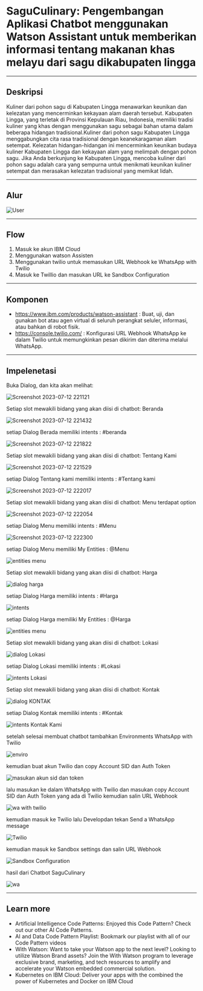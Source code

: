  # SaguCulinary: Pengembangan Aplikasi Chatbot menggunakan Watson Assistant untuk memberikan informasi tentang makanan khas melayu dari sagu dikabupaten lingga

------------------------------
Deskripsi
-----------------------------------------------
Kuliner dari pohon sagu di Kabupaten Lingga menawarkan keunikan dan kelezatan yang mencerminkan kekayaan alam daerah tersebut. Kabupaten Lingga, yang terletak di Provinsi Kepulauan Riau, Indonesia, memiliki tradisi kuliner yang khas dengan menggunakan sagu sebagai bahan utama dalam beberapa hidangan tradisional.Kuliner dari pohon sagu Kabupaten Lingga menggabungkan cita rasa tradisional dengan keanekaragaman alam setempat. Kelezatan hidangan-hidangan ini mencerminkan keunikan budaya kuliner Kabupaten Lingga dan kekayaan alam yang melimpah dengan pohon sagu. Jika Anda berkunjung ke Kabupaten Lingga, mencoba kuliner dari pohon sagu adalah cara yang sempurna untuk menikmati keunikan kuliner setempat dan merasakan kelezatan tradisional yang memikat lidah.

-----------------------------------------
Alur 
-----------------------------------------
![User](https://github.com/phrzl/Capstone-projeck-IL/assets/95897478/3f04e125-fa40-4d9a-94ad-59e1654ba438)

----------------------------------------
Flow
----------------------------------------
1. Masuk ke akun IBM Cloud
2. Menggunakan watson Assisten 
4. Menggunakan twilio untuk memasukan URL Webhook ke WhatsApp with Twilio
5. Masuk ke Twillio dan masukan URL ke Sandbox Configuration
----------------------------------------
Komponen 
----------------------------------------

- https://www.ibm.com/products/watson-assistant : Buat, uji, dan gunakan bot atau agen virtual di seluruh perangkat seluler, informasi, atau bahkan di robot fisik.
- https://console.twilio.com/ : Konfigurasi URL Webhook WhatsApp ke dalam Twilio untuk memungkinkan pesan dikirim dan diterima melalui WhatsApp.

----------------------------------------
Impelenetasi 
----------------------------------------
Buka Dialog, dan kita akan melihat:

![Screenshot 2023-07-12 221121](https://github.com/phrzl/Capstone-projeck-IL/assets/95897478/748ceda1-c9bc-4daa-86d8-74ae0785fda7)

Setiap slot mewakili bidang yang akan diisi di chatbot: Beranda 

![Screenshot 2023-07-12 221432](https://github.com/phrzl/Capstone-projeck-IL/assets/95897478/21f16834-3f5b-458a-9ebb-186eedb3b62c)

setiap Dialog Berada memiliki intents : #beranda

![Screenshot 2023-07-12 221822](https://github.com/phrzl/Capstone-projeck-IL/assets/95897478/eca5c282-3f5a-4432-ae1e-bd8b99444100)


Setiap slot mewakili bidang yang akan diisi di chatbot: Tentang Kami

![Screenshot 2023-07-12 221529](https://github.com/phrzl/Capstone-projeck-IL/assets/95897478/a4b7e93d-5a87-416d-a8e5-395773660df6)

setiap Dialog Tentang kami memiliki intents : #Tentang kami

![Screenshot 2023-07-12 222017](https://github.com/phrzl/Capstone-projeck-IL/assets/95897478/5b548ff7-3aa9-4296-a0ae-5ca164ec3b1a)

Setiap slot mewakili bidang yang akan diisi di chatbot: Menu terdapat option 

![Screenshot 2023-07-12 222054](https://github.com/phrzl/Capstone-projeck-IL/assets/95897478/a5081ddd-c03d-4274-9b24-915ef2af123a)

setiap Dialog Menu memiliki intents : #Menu

![Screenshot 2023-07-12 222300](https://github.com/phrzl/Capstone-projeck-IL/assets/95897478/738f7817-3b2c-4915-9d3c-77880cd1c3bb)

setiap Dialog Menu memiliki My Entities : @Menu

![entities menu](https://github.com/phrzl/Capstone-projeck-IL/assets/95897478/865a798b-d4f7-4979-9a85-9eb2b611fc8a)

Setiap slot mewakili bidang yang akan diisi di chatbot: Harga

![dialog harga](https://github.com/phrzl/Capstone-projeck-IL/assets/95897478/d98d784f-79cd-4681-9d9a-2b6a26afac3d)

setiap Dialog Harga memiliki intents : #Harga

![intents](https://github.com/phrzl/Capstone-projeck-IL/assets/95897478/4004d6e2-7341-4685-9e3b-07203ccc2006)

setiap Dialog Harga memiliki My Entities : @Harga

![entities menu](https://github.com/phrzl/Capstone-projeck-IL/assets/95897478/413a15a9-1e7b-40bc-a16d-4aaea94f8002)

Setiap slot mewakili bidang yang akan diisi di chatbot: Lokasi

![dialog Lokasi](https://github.com/phrzl/Capstone-projeck-IL/assets/95897478/5aafd366-5b11-4be3-b73a-d3a4b7661504)

setiap Dialog Lokasi memiliki intents : #Lokasi

![intents Lokasi](https://github.com/phrzl/Capstone-projeck-IL/assets/95897478/a975277d-6d9a-47e6-b72f-8762ee17d320)

Setiap slot mewakili bidang yang akan diisi di chatbot: Kontak

![dialog KONTAK](https://github.com/phrzl/Capstone-projeck-IL/assets/95897478/5275dd0e-0039-4544-93d6-5b10dd73b1d8)

setiap Dialog Kontak memiliki intents : #Kontak

![intents Kontak Kami](https://github.com/phrzl/Capstone-projeck-IL/assets/95897478/e4280227-1ce0-4cb0-9d32-3838501a1650)

setelah selesai membuat chatbot tambahkan Environments WhatsApp with Twilio

![enviro](https://github.com/phrzl/Capstone-projeck-IL/assets/95897478/c09fa91e-7fa2-44f9-a1b5-ba8947d1fe4c)

kemudian buat akun Twilio dan copy Account SID dan Auth Token 

![masukan akun sid dan token](https://github.com/phrzl/Capstone-projeck-IL/assets/95897478/493a4e87-7ae3-4d68-9845-399071c6efa2)

lalu masukan ke dalam WhatsApp with Twilio dan masukan copy Account SID dan Auth Token yang ada di Twilio kemudian salin URL Webhook

![wa with twilio](https://github.com/phrzl/Capstone-projeck-IL/assets/95897478/abe8d977-453f-4a83-8e1a-36ecb0734aa8)

kemudian masuk ke Twilio lalu Developdan tekan Send a WhatsApp message 

![Twilio](https://github.com/phrzl/Capstone-projeck-IL/assets/95897478/5ac956ac-83dc-41fc-80c2-343f43704a4e)

kemudian masuk ke Sandbox settings dan salin URL Webhook 

![Sandbox Configuration](https://github.com/phrzl/Capstone-projeck-IL/assets/95897478/0e91abe7-3f08-46c3-b0ba-5933e91b3374)

hasil dari Chatbot SaguCulinary

![wa](https://github.com/phrzl/Capstone-projeck-IL/assets/95897478/f8e49958-6a19-4a96-9d45-5df26413dc4e)

-------------------------------------------------------
Learn more
-------------------------------------------------------
- Artificial Intelligence Code Patterns: Enjoyed this Code Pattern? Check out our other AI Code Patterns.
- AI and Data Code Pattern Playlist: Bookmark our playlist with all of our Code Pattern videos
- With Watson: Want to take your Watson app to the next level? Looking to utilize Watson Brand assets? Join the With Watson program to leverage exclusive brand, marketing, and tech resources to amplify and accelerate your Watson embedded commercial solution.
- Kubernetes on IBM Cloud: Deliver your apps with the combined the power of Kubernetes and Docker on IBM Cloud





























































